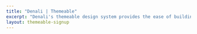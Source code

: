 ```yaml
---
title: "Denali | Themeable"
excerpt: "Denali's themeable design system provides the ease of building with a framework without sacrificing your unique visual style."
layout: themeable-signup
---
```

